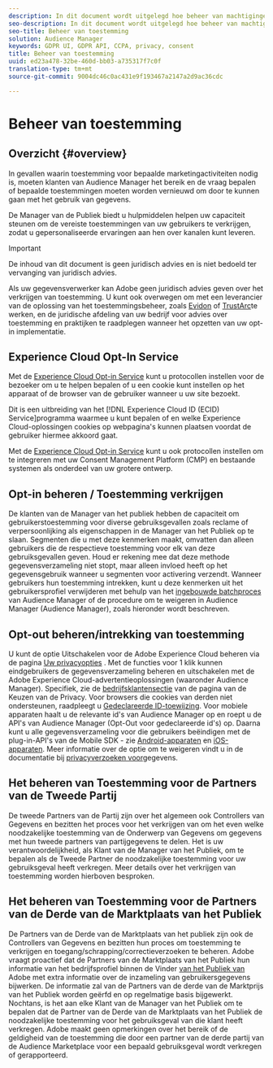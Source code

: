 ```yaml
---
description: In dit document wordt uitgelegd hoe beheer van machtigingen werkt in Audience Manager.
seo-description: In dit document wordt uitgelegd hoe beheer van machtigingen werkt in Audience Manager.
seo-title: Beheer van toestemming
solution: Audience Manager
keywords: GDPR UI, GDPR API, CCPA, privacy, consent
title: Beheer van toestemming
uuid: ed23a478-32be-460d-bb03-a735317f7c0f
translation-type: tm+mt
source-git-commit: 9004dc46c0ac431e9f193467a2147a2d9ac36cdc

---
```



# Beheer van toestemming

## Overzicht {#overview}

In gevallen waarin toestemming voor bepaalde marketingactiviteiten nodig is, moeten klanten van Audience Manager het bereik en de vraag bepalen of bepaalde toestemmingen moeten worden vernieuwd om door te kunnen gaan met het gebruik van gegevens.

De Manager van de Publiek biedt u hulpmiddelen helpen uw capaciteit steunen om de vereiste toestemmingen van uw gebruikers te verkrijgen, zodat u gepersonaliseerde ervaringen aan hen over kanalen kunt leveren.

>[!IMPORTANT]
>
> De inhoud van dit document is geen juridisch advies en is niet bedoeld ter vervanging van juridisch advies.
>
> Als uw gegevensverwerker kan Adobe geen juridisch advies geven over het verkrijgen van toestemming. U kunt ook overwegen om met een leverancier van de oplossing van het toestemmingsbeheer, zoals [Evidon](https://theblog.adobe.com/evidon-builds-gdpr-universal-consent-integration-with-launch-by-adobe/) of [TrustArc](https://theblog.adobe.com/trustarc-builds-consent-integration-launch-adobe/)te werken, en de juridische afdeling van uw bedrijf voor advies over toestemming en praktijken te raadplegen wanneer het opzetten van uw opt-in implementatie.

## Experience Cloud Opt-In Service

Met de [Experience Cloud Opt-in Service](https://docs.adobe.com/content/help/en/id-service/using/implementation-guides/opt-in-service/optin-overview.html) kunt u protocollen instellen voor de bezoeker om u te helpen bepalen of u een cookie kunt instellen op het apparaat of de browser van de gebruiker wanneer u uw site bezoekt.

Dit is een uitbreiding van het [!DNL Experience Cloud ID (ECID) Service]programma waarmee u kunt bepalen of en welke Experience Cloud-oplossingen cookies op webpagina&#39;s kunnen plaatsen voordat de gebruiker hiermee akkoord gaat.

Met de [Experience Cloud Opt-in Service](https://docs.adobe.com/content/help/en/id-service/using/implementation-guides/opt-in-service/optin-overview.html) kunt u ook protocollen instellen om te integreren met uw Consent Management Platform (CMP) en bestaande systemen als onderdeel van uw grotere ontwerp.

## Opt-in beheren / Toestemming verkrijgen

De klanten van de Manager van het publiek hebben de capaciteit om gebruikerstoestemming voor diverse gebruiksgevallen zoals reclame of verpersoonlijking als eigenschappen in de Manager van het Publiek op te slaan. Segmenten die u met deze kenmerken maakt, omvatten dan alleen gebruikers die de respectieve toestemming voor elk van deze gebruiksgevallen geven. Houd er rekening mee dat deze methode gegevensverzameling niet stopt, maar alleen invloed heeft op het gegevensgebruik wanneer u segmenten voor activering verzendt. Wanneer gebruikers hun toestemming intrekken, kunt u deze kenmerken uit het gebruikersprofiel verwijderen met behulp van het [ingebouwde batchproces](../../integration/sending-audience-data/batch-data-transfer-explained/inbound-file-contents.md) van Audience Manager of de procedure om te weigeren in Audience Manager (Audience Manager), zoals hieronder wordt beschreven.

## Opt-out beheren/intrekking van toestemming

U kunt de optie Uitschakelen voor de Adobe Experience Cloud beheren via de pagina [Uw privacyopties](https://www.adobe.com/privacy/opt-out.html#customeruse) . Met de functies voor 1 klik kunnen eindgebruikers de gegevensverzameling beheren en uitschakelen met de Adobe Experience Cloud-advertentieoplossingen (waaronder Audience Manager). Specifiek, zie de [bedrijfsklantensectie](https://www.adobe.com/privacy/opt-out.html#customeruse) van de pagina van de Keuzen van de Privacy. Voor browsers die cookies van derden niet ondersteunen, raadpleegt u [Gedeclareerde ID-toewijzing](../../features/declared-ids.md#declared-id-targeting). Voor mobiele apparaten haalt u de relevante id&#39;s van Audience Manager op en roept u de API&#39;s van Audience Manager (Opt-Out voor [](../../features/declared-ids.md#opt-out-examples)gedeclareerde id&#39;s) op. Daarna kunt u alle gegevensverzameling voor die gebruikers beëindigen met de plug-in-API&#39;s van de Mobile SDK - zie [Android-apparaten](https://marketing.adobe.com/resources/help/en_US/mobile/android/privacy.html) en [iOS-apparaten](https://marketing.adobe.com/resources/help/en_US/mobile/ios/privacy.html). Meer informatie over de optie om te weigeren vindt u in de documentatie bij [privacyverzoeken voor](../../overview/data-security-and-privacy/data-privacy-requests.md)gegevens.

## Het beheren van Toestemming voor de Partners van de Tweede Partij

De tweede Partners van de Partij zijn over het algemeen ook Controllers van Gegevens en bezitten het proces voor het verkrijgen van om het even welke noodzakelijke toestemming van de Onderwerp van Gegevens om gegevens met hun tweede partners van partijgegevens te delen. Het is uw verantwoordelijkheid, als Klant van de Manager van het Publiek, om te bepalen als de Tweede Partner de noodzakelijke toestemming voor uw gebruiksgeval heeft verkregen. Meer details over het verkrijgen van toestemming worden hierboven besproken.

## Het beheren van Toestemming voor de Partners van de Derde van de Marktplaats van het Publiek

De Partners van de Derde van de Marktplaats van het publiek zijn ook de Controllers van Gegevens en bezitten hun proces om toestemming te verkrijgen en toegang/schrapping/correctieverzoeken te beheren. Adobe vraagt proactief dat de Partners van de Marktplaats van het Publiek hun informatie van het bedrijfsprofiel binnen de Vinder [van het Publiek van](https://www.adobe-audience-finder.com/) Adobe met extra informatie over de inzameling van gebruikersgegevens bijwerken. De informatie zal van de Partners van de derde van de Marktprijs van het Publiek worden geërfd en op regelmatige basis bijgewerkt. Nochtans, is het aan elke Klant van de Manager van het Publiek om te bepalen dat de Partner van de Derde van de Marktplaats van het Publiek de noodzakelijke toestemming voor het gebruiksgeval van die klant heeft verkregen. Adobe maakt geen opmerkingen over het bereik of de geldigheid van de toestemming die door een partner van de derde partij van de Audience Marketplace voor een bepaald gebruiksgeval wordt verkregen of gerapporteerd.
